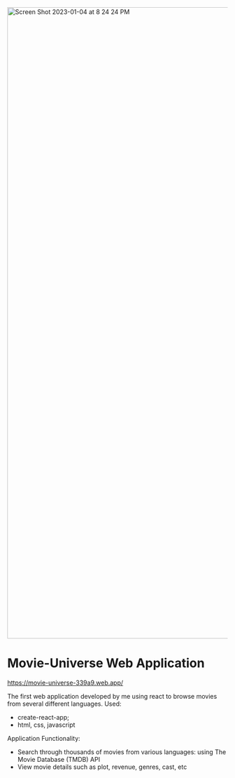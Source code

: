 <img width="1440" alt="Screen Shot 2023-01-04 at 8 24 24 PM" src="https://user-images.githubusercontent.com/58525723/210701590-6578f15c-3e0d-48aa-9039-120f953f3e74.png">

# Movie-Universe Web Application <br>
https://movie-universe-339a9.web.app/


The first web application developed by me using react to browse movies from several different languages. Used:

- create-react-app;
- html, css, javascript

Application Functionality:

- Search through thousands of movies from various languages: using The Movie Database (TMDB) API
- View movie details such as plot, revenue, genres, cast, etc


